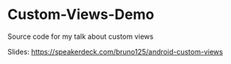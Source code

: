 # Custom-Views-Demo
Source code for my talk about custom views

Slides:
https://speakerdeck.com/bruno125/android-custom-views
